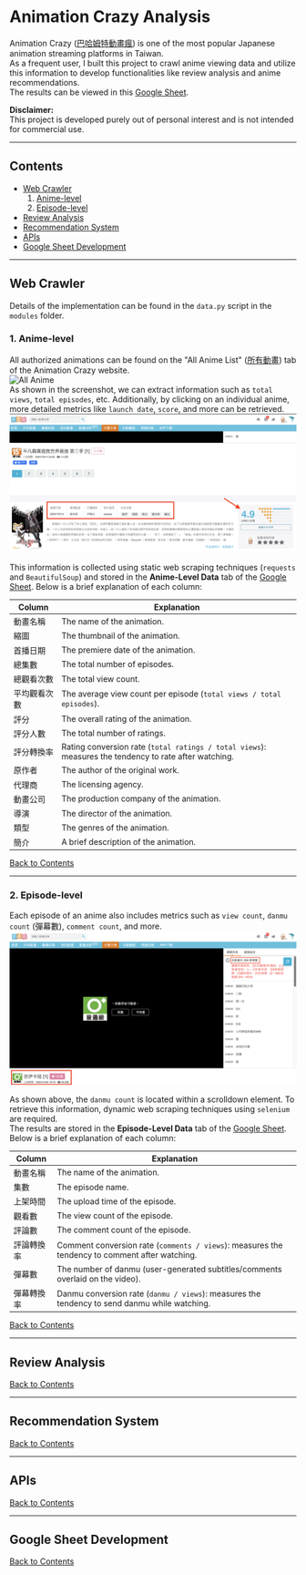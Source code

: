 # Animation Crazy Analysis

Animation Crazy ([巴哈姆特動畫瘋](https://ani.gamer.com.tw/)) is one of the most popular Japanese animation streaming platforms in Taiwan.  
As a frequent user, I built this project to crawl anime viewing data and utilize this information to develop functionalities like review analysis and anime recommendations.  
The results can be viewed in this [Google Sheet](https://docs.google.com/spreadsheets/d/1F94CV-TTa628TumABt3DOF_beqJxQTJ-Mjp1nHkWQDE/edit?usp=sharing).

**Disclaimer:**  
This project is developed purely out of personal interest and is not intended for commercial use.

---

## Contents <a name="contents"></a>
- [Web Crawler](#webCrawler)
  1. [Anime-level](#animeLevel)
  2. [Episode-level](#episodeLevel)
- [Review Analysis](#reviewAnalysis)
- [Recommendation System](#recommendation)
- [APIs](#apis)
- [Google Sheet Development](#googleSheet)


---

## Web Crawler <a name="webCrawler"></a>
Details of the implementation can be found in the `data.py` script in the `modules` folder.

### 1. Anime-level <a name="animeLevel"></a>

All authorized animations can be found on the "All Anime List" ([所有動畫](https://ani.gamer.com.tw/animeList.php)) tab of the Animation Crazy website.  
![All Anime](plots/all_anime_list.png)  
As shown in the screenshot, we can extract information such as `total views`, `total episodes`, etc. Additionally, by clicking on an individual anime, more detailed metrics like `launch date`, `score`, and more can be retrieved.  
![Anime Details](plots/anime_detail.png)  

This information is collected using static web scraping techniques (`requests` and `BeautifulSoup`) and stored in the **Anime-Level Data** tab of the [Google Sheet](https://docs.google.com/spreadsheets/d/1F94CV-TTa628TumABt3DOF_beqJxQTJ-Mjp1nHkWQDE/edit?usp=sharing). Below is a brief explanation of each column:

| **Column**   | **Explanation**                                                                                   |
|--------------|---------------------------------------------------------------------------------------------------|
| 動畫名稱       | The name of the animation.                                                                         |
| 縮圖         | The thumbnail of the animation.                                                                     |
| 首播日期       | The premiere date of the animation.                                                               |
| 總集數        | The total number of episodes.                                                                      |
| 總觀看次數      | The total view count.                                                                             |
| 平均觀看次數     | The average view count per episode (`total views / total episodes`).                              |
| 評分         | The overall rating of the animation.                                                               |
| 評分人數       | The total number of ratings.                                                                      |
| 評分轉換率      | Rating conversion rate (`total ratings / total views`): measures the tendency to rate after watching. |
| 原作者        | The author of the original work.                                                                   |
| 代理商        | The licensing agency.                                                                              |
| 動畫公司       | The production company of the animation.                                                          |
| 導演         | The director of the animation.                                                                     |
| 類型         | The genres of the animation.                                                                       |
| 簡介         | A brief description of the animation.                                                              |

[Back to Contents](#contents)

---


### 2. Episode-level <a name="episodeLevel"></a>
Each episode of an anime also includes metrics such as `view count`, `danmu count` (彈幕數), `comment count`, and more.  
![Episode Metrics](plots/episode-metrics.png)  

As shown above, the `danmu count` is located within a scrolldown element. To retrieve this information, dynamic web scraping techniques using `selenium` are required.  
The results are stored in the **Episode-Level Data** tab of the [Google Sheet](https://docs.google.com/spreadsheets/d/1F94CV-TTa628TumABt3DOF_beqJxQTJ-Mjp1nHkWQDE/edit?usp=sharing). Below is a brief explanation of each column:

| **Column**   | **Explanation**                                                                 |
|--------------|---------------------------------------------------------------------------------|
| 動畫名稱       | The name of the animation.                                                     |
| 集數         | The episode name.                                                              |
| 上架時間       | The upload time of the episode.                                               |
| 觀看數        | The view count of the episode.                                                |
| 評論數        | The comment count of the episode.                                             |
| 評論轉換率      | Comment conversion rate (`comments / views`): measures the tendency to comment after watching. |
| 彈幕數        | The number of danmu (user-generated subtitles/comments overlaid on the video). |
| 彈幕轉換率      | Danmu conversion rate (`danmu / views`): measures the tendency to send danmu while watching. |

[Back to Contents](#contents)

---

## Review Analysis <a name="reviewAnalysis"></a>


[Back to Contents](#contents)

---

## Recommendation System <a name="recommendation"></a>


[Back to Contents](#contents)

---

## APIs <a name="apis"></a>


[Back to Contents](#contents)

---

## Google Sheet Development <a name="googleSheet"></a>



[Back to Contents](#contents)